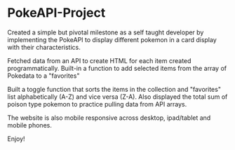 # PokeAPI-Project

Created a simple but pivotal milestone as a self taught developer by implementing the PokeAPI to display different pokemon in a card display with their characteristics.

Fetched data from an API to create HTML for each item created programmatically.
Built-in a function to add selected items from the array of Pokedata to a "favorites"

Built a toggle function that sorts the items in the collection and "favorites" list alphabetically (A-Z) and vice versa (Z-A).
Also displayed the total sum of poison type pokemon to practice pulling data from API arrays.

The website is also mobile responsive across desktop, ipad/tablet and mobile phones.


Enjoy!
